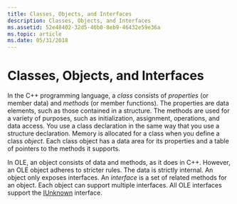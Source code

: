 ```yaml
---
title: Classes, Objects, and Interfaces
description: Classes, Objects, and Interfaces
ms.assetid: 52e48402-32d5-46b0-8eb9-46432e59e36a
ms.topic: article
ms.date: 05/31/2018
---
```


# Classes, Objects, and Interfaces

In the C++ programming language, a *class* consists of *properties* (or member data) and *methods* (or member functions). The properties are data elements, such as those contained in a structure. The methods are used for a variety of purposes, such as initialization, assignment, operations, and data access. You use a class declaration in the same way that you use a structure declaration. Memory is allocated for a class when you define a class *object*. Each class object has a data area for its properties and a table of pointers to the methods it supports.

In OLE, an object consists of data and methods, as it does in C++. However, an OLE object adheres to stricter rules. The data is strictly internal. An object only exposes interfaces. An *interface* is a set of related methods for an object. Each object can support multiple interfaces. All OLE interfaces support the [IUnknown](/windows/win32/api/unknwn/nn-unknwn-iunknown) interface.

 

 




